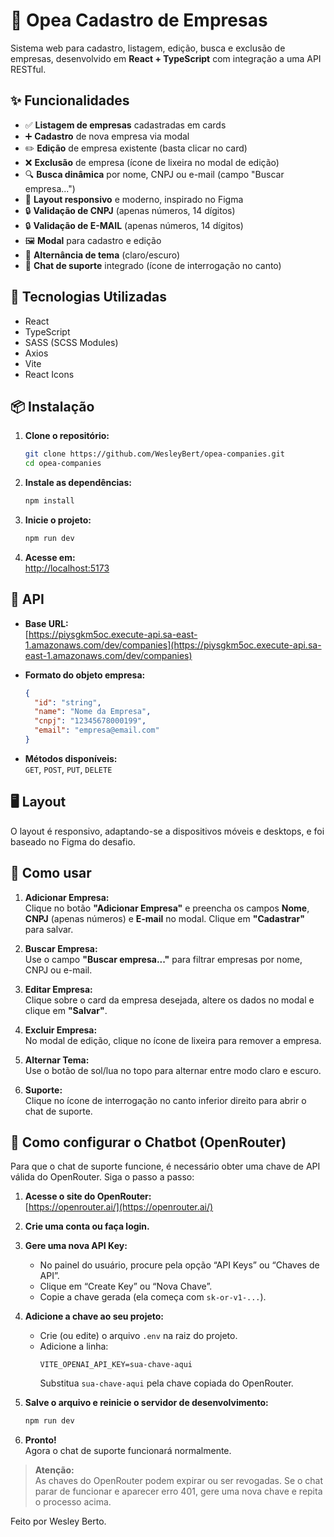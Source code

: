 # 🏢 Opea Cadastro de Empresas

Sistema web para cadastro, listagem, edição, busca e exclusão de empresas, desenvolvido em **React + TypeScript** com integração a uma API RESTful.

## ✨ Funcionalidades

- ✅ **Listagem de empresas** cadastradas em cards
- ➕ **Cadastro** de nova empresa via modal
- ✏️ **Edição** de empresa existente (basta clicar no card)
- ❌ **Exclusão** de empresa (ícone de lixeira no modal de edição)
- 🔍 **Busca dinâmica** por nome, CNPJ ou e-mail (campo "Buscar empresa...")
- 📱 **Layout responsivo** e moderno, inspirado no Figma
- 🔒 **Validação de CNPJ** (apenas números, 14 dígitos)
- 🔒 **Validação de E-MAIL** (apenas números, 14 dígitos)
- 🖼️ **Modal** para cadastro e edição
- 🌙 **Alternância de tema** (claro/escuro)
- 💬 **Chat de suporte** integrado (ícone de interrogação no canto)

## 🚀 Tecnologias Utilizadas

- React
- TypeScript
- SASS (SCSS Modules)
- Axios
- Vite
- React Icons

## 📦 Instalação

1. **Clone o repositório:**
   ```bash
   git clone https://github.com/WesleyBert/opea-companies.git
   cd opea-companies
   ```
2. **Instale as dependências:**
   ```bash
   npm install
   ```
3. **Inicie o projeto:**
   ```bash
   npm run dev
   ```
4. **Acesse em:**  
   [http://localhost:5173](http://localhost:5173)

## 🔗 API

- **Base URL:**  
  [https://piysgkm5oc.execute-api.sa-east-1.amazonaws.com/dev/companies](https://piysgkm5oc.execute-api.sa-east-1.amazonaws.com/dev/companies)

- **Formato do objeto empresa:**

  ```json
  {
    "id": "string",
    "name": "Nome da Empresa",
    "cnpj": "12345678000199",
    "email": "empresa@email.com"
  }
  ```

- **Métodos disponíveis:**  
  `GET`, `POST`, `PUT`, `DELETE`

## 🖥️ Layout

O layout é responsivo, adaptando-se a dispositivos móveis e desktops, e foi baseado no Figma do desafio.

## 📝 Como usar

1. **Adicionar Empresa:**  
   Clique no botão **"Adicionar Empresa"** e preencha os campos **Nome**, **CNPJ** (apenas números) e **E-mail** no modal. Clique em **"Cadastrar"** para salvar.

2. **Buscar Empresa:**  
   Use o campo **"Buscar empresa..."** para filtrar empresas por nome, CNPJ ou e-mail.

3. **Editar Empresa:**  
   Clique sobre o card da empresa desejada, altere os dados no modal e clique em **"Salvar"**.

4. **Excluir Empresa:**  
   No modal de edição, clique no ícone de lixeira para remover a empresa.

5. **Alternar Tema:**  
   Use o botão de sol/lua no topo para alternar entre modo claro e escuro.

6. **Suporte:**  
   Clique no ícone de interrogação no canto inferior direito para abrir o chat de suporte.

## 🤖 Como configurar o Chatbot (OpenRouter)

Para que o chat de suporte funcione, é necessário obter uma chave de API válida do OpenRouter. Siga o passo a passo:

1. **Acesse o site do OpenRouter:**  
   [https://openrouter.ai/](https://openrouter.ai/)

2. **Crie uma conta ou faça login.**

3. **Gere uma nova API Key:**

   - No painel do usuário, procure pela opção “API Keys” ou “Chaves de API”.
   - Clique em “Create Key” ou “Nova Chave”.
   - Copie a chave gerada (ela começa com `sk-or-v1-...`).

4. **Adicione a chave ao seu projeto:**

   - Crie (ou edite) o arquivo `.env` na raiz do projeto.
   - Adicione a linha:
     ```
     VITE_OPENAI_API_KEY=sua-chave-aqui
     ```
     Substitua `sua-chave-aqui` pela chave copiada do OpenRouter.

5. **Salve o arquivo e reinicie o servidor de desenvolvimento:**

   ```bash
   npm run dev
   ```

6. **Pronto!**  
   Agora o chat de suporte funcionará normalmente.

> **Atenção:**  
> As chaves do OpenRouter podem expirar ou ser revogadas. Se o chat parar de funcionar e aparecer erro 401, gere uma nova chave e repita o processo acima.


Feito por Wesley Berto.
